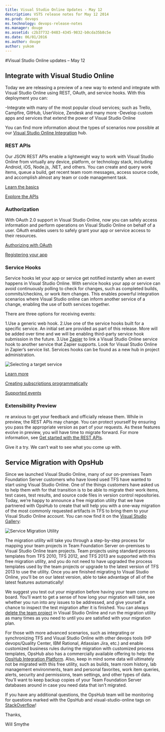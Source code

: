 ```yaml
---
title: Visual Studio Online Updates - May 12
description: VSTS release notes for May 12 2014
ms.prod: devops
ms.technology: devops-release-notes
ms.manager: douge
ms.assetid: c2b37732-0483-4345-9832-b0cda35b8c5e
ms.date: 06/01/2016
ms.author: douge
author: yukom
---
```


#Visual Studio Online updates – May 12

## Integrate with Visual Studio Online

Today we are releasing a preview of a new way to extend and integrate with Visual Studio Online using REST, OAuth, and service hooks. With this deployment you can:

-Integrate with many of the most popular cloud services; such as Trello, Campfire, GitHub, UserVoice, Zendesk and many more
-Develop custom apps and services that extend the power of Visual Studio Online

You can find more information about the types of scenarios now possible at our [Visual Studio Online Integration](https://visualstudio.microsoft.com/integrate/explore/explore-vso-vsi) hub.

### REST APIs

Our JSON REST APIs enable a lightweight way to work with Visual Studio Online from virtually any device, platform, or technology stack, including Android, iOS, Node.js, .NET, and others. You can create and query work items, queue a build, get recent team room messages, access source code, and accomplish almost any team or code management task.

[Learn the basics](/rest/api/vsts/?view=vsts-rest-4.1)

[Explore the APIs](/azure/devops/integrate/)

### Authorization

With OAuth 2.0 support in Visual Studio Online, now you can safely access information and perform operations on Visual Studio Online on behalf of a user. OAuth enables users to safely grant your app or service access to their resources.

[Authorizing with OAuth](/azure/devops/integrate/get-started/authentication/oauth?view=vsts)

[Registering your app](https://app.vssps.visualstudio.com/app/register?_ga=1.9631093.1191187031.1470846728)

### Service Hooks

Service hooks let your app or service get notified instantly when an event happens in Visual Studio Online. With service hooks your app or service can avoid continuously polling to check for changes, such as completed builds, commits/checkins, or work item changes. This enables powerful integration scenarios where Visual Studio online can inform another service of a change, enabling the use of both services together.

There are three options for receiving events:

1.Use a generic web hook.
2.Use one of the service hooks built for a specific service. An initial set are provided as part of this release. More will be added over time and we will be enabling third-party service hook submission in the future.
3.Use [Zapier](http://www.zapier.com/) to link a Visual Studio Online service hook to another service that Zapier supports. Look for Visual Studio Online in Zapier’s service list.
Services hooks can be found as a new hub in project administration.

![Selecting a target service](_img/5_12_01.png)

[Learn more](https://visualstudio.microsoft.com/get-started/integrate/integrating-with-service-hooks-vs)

[Creating subscriptions programmatically](/azure/devops/integrate/)

[Supported events](/azure/devops/service-hooks/events?view=vsts)

### Extensibility Preview

re anxious to get your feedback and officially release them. While in preview, the REST APIs may change. You can protect yourself by ensuring you pass the appropriate version as part of your requests. As these features evolve in preview, you will have time to migrate forward. For more information, see [Get started with the REST APIs](https://msdn.microsoft.com/library/bb165336.aspx).

Give it a try. We can’t wait to see what you come up with.

## Service Migration with OpsHub

Since we launched Visual Studio Online, many of our on-premises Team Foundation Server customers who have loved used TFS have wanted to start using Visual Studio Online. One of the things customers have asked us to help them with for that transition is to be able to migrate their work items, test cases, test results, and source code files in version control repositories. Today, we’re happy to announce a free migration utility that we have partnered with OpsHub to create that will help you with a one-way migration of the most commonly requested artifacts in TFS to bring them to your Visual Studio Online account. You can now find it on the [Visual Studio Gallery](http://aka.ms/OpsHubVSOMigrationUtility):

![Service Migration Utility](_img/5_12_02.png)

The migration utility will take you through a step-by-step process for mapping your team projects in Team Foundation Server on-premises to Visual Studio Online team projects. Team projects using standard process templates from TFS 2010, TFS 2012, and TFS 2013 are supported with this free migration utility, and you do not need to have upgraded the process templates used by the team projects or upgrade to the latest version of TFS 2013 to use the utility. Once you are finished migrating to Visual Studio Online, you’ll be on our latest version, able to take advantage of all of the latest features automatically!

We suggest you test out your migration before having your team come on board. You’ll want to get a sense of how long your migration will take, see whether you run into any issues to be addressed, and give yourself a chance to inspect the test migration after it is finished. You can always [delete the team project](http://blogs.msdn.com/b/buckh/archive/2013/09/13/how-to-delete-a-team-project-from-team-foundation-service.aspx) in Visual Studio Online and run the migration utility as many times as you need to until you are satisfied with your migration plan.

For those with more advanced scenarios, such as integrating or synchronizing TFS and Visual Studio Online with other devops tools (HP devops/Quality Center, IBM Rational, Atlassian Jira, etc.) and enable customized business rules during the migration with customized process templates, OpsHub also has a commercially available offering to help: the [OpsHub Integration Platform](http://aka.ms/OpsHub). Also, keep in mind some data will ultimately not be migrated with this free utility, such as builds, team room history, lab management environments, team and personal favorites, work item queries, alerts, security and permissions, team settings, and other types of data. You’ll want to keep backup copies of your Team Foundation Server databases around in case you need data that isn’t migrated.

If you have any additional questions, the OpsHub team will be monitoring for questions marked with the OpsHub and visual-studio-online tags on [StackOverflow](http://stackoverflow.com/questions/tagged/visual-studio-online)!

Thanks,

Will Smythe










